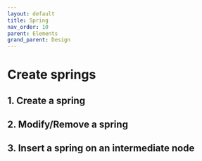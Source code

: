 ```yaml
---
layout: default
title: Spring
nav_order: 10
parent: Elements
grand_parent: Design
---
```


# Create springs




## 1. Create a spring

## 2. Modify/Remove a spring

## 3. Insert a spring on an intermediate node
